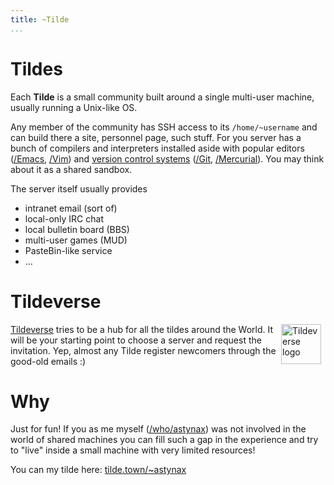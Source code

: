 ```yaml
---
title: ~Tilde
...
```

# Tildes

Each **Tilde** is a small community built around a single multi-user machine, usually running a Unix-like OS.

Any member of the community has SSH access to its `/home/~username` and can build there a site, personnel page, such stuff. For you server has a bunch of compilers and interpreters installed aside with popular editors ([/Emacs](), [/Vim]()) and [version control systems](https://en.wikipedia.org/wiki/Version_control) ([/Git](), [/Mercurial]()). You may think about it as a shared sandbox. 

The server itself usually provides

- intranet email (sort of)
- local-only IRC chat
- local bulletin board (BBS)
- multi-user games (MUD)
- PasteBin-like service
- ...

# Tildeverse

<img src="https://tildeverse.org/logos/tildeverse-green.png" alt="Tildeverse logo" style="float: right; width: 64px; margin-right: 0.5em">

[Tildeverse](https://tildeverse.org/) tries to be a hub for all the tildes around the World. It will be your starting point to choose a server and request the invitation. Yep, almost any Tilde register newcomers through the good-old emails :)

# Why

Just for fun! If you as me myself ([/who/astynax]()) was not involved in the world of shared machines you can fill such a gap in the experience and try to "live" inside a small machine with very limited resources!

You can my tilde here: [tilde.town/~astynax](https://tilde.town/~astynax/)
